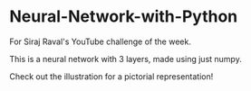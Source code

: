 # Neural-Network-with-Python
For Siraj Raval's YouTube challenge of the week.

This is a neural network with 3 layers, made using just numpy.

Check out the illustration for a pictorial representation!
